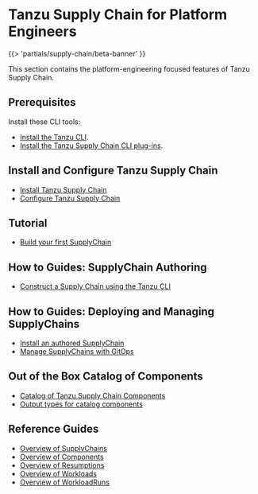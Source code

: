 # Tanzu Supply Chain for Platform Engineers

{{> 'partials/supply-chain/beta-banner' }}

This section contains the platform-engineering focused features of Tanzu Supply Chain.

## Prerequisites

Install these CLI tools:

- [Install the Tanzu CLI](../../install-tanzu-cli.hbs.md#install-cli).
- [Install the Tanzu Supply Chain CLI plug-ins](./how-to/install-the-cli.hbs.md).

## Install and Configure Tanzu Supply Chain

- [Install Tanzu Supply Chain](./how-to/installing-supply-chain/about.hbs.md)
- [Configure Tanzu Supply Chain](./how-to/installing-supply-chain/post-install-configuration.hbs.md)

## Tutorial

- [Build your first SupplyChain](./tutorials/my-first-supply-chain.hbs.md)

## How to Guides: SupplyChain Authoring

- [Construct a Supply Chain using the Tanzu CLI](./how-to/supply-chain-authoring/construct-with-cli.hbs.md)

## How to Guides: Deploying and Managing SupplyChains

- [Install an authored SupplyChain](./how-to/deploying-supply-chains/install.hbs.md)
- [Manage SupplyChains with GitOps](./how-to/deploying-supply-chains/gitops-managed.hbs.md)

## Out of the Box Catalog of Components

- [Catalog of Tanzu Supply Chain Components](./../reference/catalog/about.hbs.md)
- [Output types for catalog components](./../reference/catalog/output-types.hbs.md)

## Reference Guides

- [Overview of SupplyChains](./explanation/supply-chains.hbs.md)
- [Overview of Components](./explanation/components.hbs.md)
- [Overview of Resumptions](./explanation/resumptions.hbs.md)
- [Overview of Workloads](./explanation/workloads.hbs.md)
- [Overview of WorkloadRuns](./explanation/workload-runs.hbs.md)
